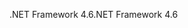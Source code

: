 <span data-ttu-id="7d529-101">.NET Framework 4.6</span><span class="sxs-lookup"><span data-stu-id="7d529-101">.NET Framework 4.6</span></span>